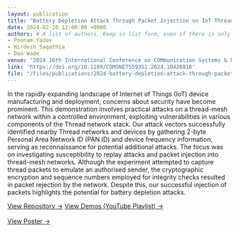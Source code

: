 ```yaml
---
layout: publication
title: "Battery Depletion Attack Through Packet Injection on IoT Thread Mesh Network"
date: 2024-02-16 12:00:00 +0000
authors: # A list of authors. Keep in list form, even if there is only one author.
- Poonam Yadav
- Nirdesh Sagathia
- Dan Wade
venue: "2024 16th International Conference on COMmunication Systems & NETworkS (COMSNETS)"
link: 'https://doi.org/10.1109/COMSNETS59351.2024.10426916'
file: "/files/publications/2024-battery-depletion-attack-through-packet-injection-on-iot-thread-mesh-network.pdf"
---
```


In the rapidly expanding landscape of Internet of Things (IoT) device manufacturing and deployment, concerns about security have become prominent. This demonstration involves practical attacks on a thread-mesh network within a controlled environment, exploiting vulnerabilities in various components of the Thread network stack. Our attack vectors successfully identified nearby Thread networks and devices by gathering 2-byte Personal Area Network ID (PAN ID) and device frequency information, serving as reconnaissance for potential additional attacks. The focus was on investigating susceptibility to replay attacks and packet injection into thread-mesh networks. Although the experiment attempted to capture thread packets to emulate an authorised sender, the cryptographic encryption and sequence numbers employed for integrity checks resulted in packet rejection by the network. Despite this, our successful injection of packets highlights the potential for battery depletion attacks.

<div class="clearfix">
    <a class="btn btn-secondary float-left" href="https://github.com/SystronLab/ThreadBatteryAttack/" target="_blank">View Repository &rarr;</a>
    <a class="btn btn-secondary float-right" href="https://www.youtube.com/playlist?list=PLLdryWn5PKavOXsef-qLGpMRhmR3wfp8l" target="_blank">View Demos (YouTube Playlist) &rarr;</a>
</div><br>
<div class="clearfix">
    <a class="btn btn-primary float-left" href="/files/publications/2024-poster-battery-depletion-attack-through-packet-injection-on-iot-thread-mesh-network.pdf">View Poster &rarr;</a>
</div><br>